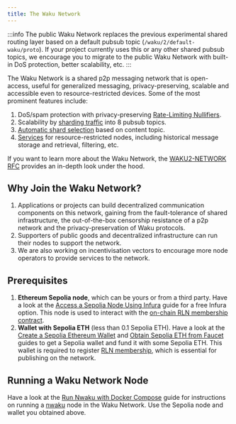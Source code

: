 ```yaml
---
title: The Waku Network
---
```


:::info
The public Waku Network replaces the previous experimental shared routing layer based on a default pubsub topic (`/waku/2/default-waku/proto`). If your project currently uses this or any other shared pubsub topics, we encourage you to migrate to the public Waku Network with built-in DoS protection, better scalability, etc.
:::

The Waku Network is a shared p2p messaging network that is open-access, useful for generalized messaging, privacy-preserving, scalable and accessible even to resource-restricted devices. Some of the most prominent features include:

1. DoS/spam protection with privacy-preserving [Rate-Limiting Nullifiers](https://rfc.vac.dev/spec/64/#rln-rate-limiting).
2. Scalability by [sharding traffic](https://rfc.vac.dev/spec/64/#network-shards) into 8 pubsub topics.
3. [Automatic shard selection](https://rfc.vac.dev/spec/64/#autosharding) based on content topic.
4. [Services](https://rfc.vac.dev/spec/64/#default-services) for resource-restricted nodes, including historical message storage and retrieval, filtering, etc.

If you want to learn more about the Waku Network, the [WAKU2-NETWORK RFC](https://rfc.vac.dev/spec/64/) provides an in-depth look under the hood.

## Why Join the Waku Network?

1. Applications or projects can build decentralized communication components on this network, gaining from the fault-tolerance of shared infrastructure, the out-of-the-box censorship resistance of a p2p network and the privacy-preservation of Waku protocols.
2. Supporters of public goods and decentralized infrastructure can run their nodes to support the network.
3. We are also working on incentivisation vectors to encourage more node operators to provide services to the network.

## Prerequisites

1. **Ethereum Sepolia node**, which can be yours or from a third party. Have a look at the [Access a Sepolia Node Using Infura](https://github.com/waku-org/nwaku/blob/master/docs/tutorial/pre-requisites-of-running-on-chain-spam-protected-chat2.md#3-access-a-node-on-the-sepolia-testnet-using-infura) guide for a free Infura option. This node is used to interact with the [on-chain RLN membership contract](https://rfc.vac.dev/spec/17/).
2. **Wallet with Sepolia ETH** (less than 0.1 Sepolia ETH). Have a look at the [Create a Sepolia Ethereum Wallet](https://github.com/waku-org/nwaku/blob/master/docs/tutorial/pre-requisites-of-running-on-chain-spam-protected-chat2.md#1-create-a-sepolia-ethereum-account-and-obtain-its-private-key) and [Obtain Sepolia ETH from Faucet](https://github.com/waku-org/nwaku/blob/master/docs/tutorial/pre-requisites-of-running-on-chain-spam-protected-chat2.md#2-obtain-sepolia-eth-from-faucet) guides to get a Sepolia wallet and fund it with some Sepolia ETH. This wallet is required to register [RLN membership](https://rfc.vac.dev/spec/17/#setup-and-registration), which is essential for publishing on the network.

## Running a Waku Network Node

Have a look at the [Run Nwaku with Docker Compose](/guides/nwaku/run-docker-compose) guide for instructions on running a [nwaku](https://github.com/waku-org/nwaku) node in the Waku Network. Use the Sepolia node and wallet you obtained above.